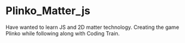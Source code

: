 # Plinko_Matter_js
Have wanted to learn JS and 2D matter technology. Creating the game Plinko while following along with Coding Train.
